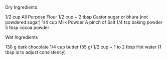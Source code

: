 Dry Ingredients

1/2 cup All Purpose Flour
1/2 cup + 2 tbsp Castor sugar or bhura (not powdered sugar)
1/4 cup Milk Powder
A pinch of Salt
1/4 tsp baking powder
5 tbsp cocoa powder

Wet Ingredients

130 g dark chocolate
1/4 cup butter (55 g)
1/2 cup + 1 to 2 tbsp Hot water (1 tbsp is to adjust consistency)
